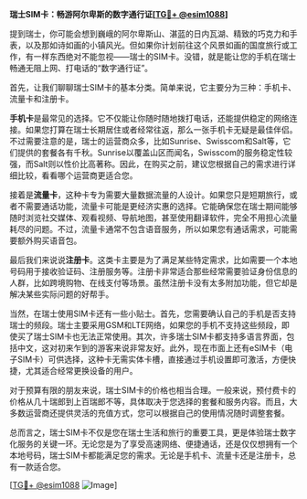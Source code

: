 **瑞士SIM卡：畅游阿尔卑斯的数字通行证[[TG💪+ @esim1088](https://t.me/s/esim1088)]**

提到瑞士，你可能会想到巍峨的阿尔卑斯山、湛蓝的日内瓦湖、精致的巧克力和手表，以及那如诗如画的小镇风光。但如果你计划前往这个风景如画的国度旅行或工作，有一样东西绝对不能忽视——瑞士的SIM卡。没错，就是能让您的手机在瑞士畅通无阻上网、打电话的“数字通行证”。

首先，让我们聊聊瑞士SIM卡的基本分类。简单来说，它主要分为三种：手机卡、流量卡和注册卡。

**手机卡**是最常见的选择。它不仅能让你随时随地拨打电话，还能提供稳定的网络连接。如果您打算在瑞士长期居住或者经常往返，那么一张手机卡无疑是最佳伴侣。不过需要注意的是，瑞士的运营商众多，比如Sunrise、Swisscom和Salt等，它们提供的套餐各有千秋。Sunrise以覆盖山区而闻名，Swisscom的服务稳定性较强，而Salt则以性价比高著称。因此，在购买之前，建议您根据自己的需求进行详细比较，看看哪个运营商更适合您。

接着是**流量卡**，这种卡专为需要大量数据流量的人设计。如果您只是短期旅行，或者不需要通话功能，流量卡可能是更经济实惠的选择。它能确保您在瑞士期间能够随时浏览社交媒体、观看视频、导航地图，甚至使用翻译软件，完全不用担心流量耗尽的问题。不过，流量卡通常不包含语音服务，所以如果您有通话需求，可能需要额外购买语音包。

最后我们来说说**注册卡**。这类卡主要是为了满足某些特定需求，比如需要一个本地号码用于接收验证码、注册服务等。注册卡非常适合那些经常需要验证身份信息的人群，比如跨境购物、在线支付等场景。虽然注册卡没有太多附加功能，但它却是解决某些实际问题的好帮手。

当然，在瑞士使用SIM卡还有一些小贴士。首先，您需要确认自己的手机是否支持瑞士的频段。瑞士主要采用GSM和LTE网络，如果您的手机不支持这些频段，即使买了瑞士SIM卡也无法正常使用。其次，许多瑞士SIM卡都支持多语言界面，包括中文，这对初来乍到的游客来说非常友好。此外，现在市面上还有eSIM卡（电子SIM卡）可供选择，这种卡无需实体卡槽，直接通过手机设置即可激活，方便快捷，尤其适合经常更换设备的用户。

对于预算有限的朋友来说，瑞士SIM卡的价格也相当合理。一般来说，预付费卡的价格从几十瑞郎到上百瑞郎不等，具体取决于您选择的套餐和服务内容。而且，大多数运营商还提供灵活的充值方式，您可以根据自己的使用情况随时调整套餐。

总而言之，瑞士SIM卡不仅是您在瑞士生活和旅行的重要工具，更是体验瑞士数字化服务的关键一环。无论您是为了享受高速网络、便捷通话，还是仅仅想拥有一个本地号码，瑞士SIM卡都能满足您的需求。无论是手机卡、流量卡还是注册卡，总有一款适合您。

[[TG💪+ @esim1088](https://t.me/s/esim1088) ![Image](https://i.postimg.cc/4NQfJmqS/Snipaste-2025-05-13-00-14-12.png)]